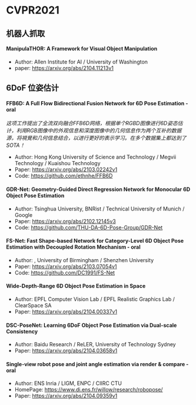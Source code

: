 # CVPR2021

## 机器人抓取
#### ManipulaTHOR: A Framework for Visual Object Manipulation

* Author: Allen Institute for AI / University of Washington
* paper: https://arxiv.org/abs/2104.11213v1

## 6DoF 位姿估计
#### FFB6D: A Full Flow Bidirectional Fusion Network for 6D Pose Estimation - oral
*这项工作提出了全流双向融合FFB6D网络，根据单个RGBD图像进行6D姿态估计，利用RGB图像中的外观信息和深度图像中的几何信息作为两个互补的数据源，将視覺和几何信息结合，以进行更好的表示学习。在多个数据集上都达到了SOTA！*
* Author: Hong Kong University of Science and Technology / Megvii Technology / Kuaishou Technology
* Paper: https://arxiv.org/abs/2103.02242v1
* Code: https://github.com/ethnhe/FFB6D

#### GDR-Net: Geometry-Guided Direct Regression Network for Monocular 6D Object Pose Estimation
* Author: Tsinghua University, BNRist / Technical University of Munich / Google
* Paper: https://arxiv.org/abs/2102.12145v3
* Code: https://github.com/THU-DA-6D-Pose-Group/GDR-Net

#### FS-Net: Fast Shape-based Network for Category-Level 6D Object Pose Estimation with Decoupled Rotation Mechanism - oral
* Author: , University of Birmingham /  Shenzhen University
* Paper: https://arxiv.org/abs/2103.07054v1
* Code: https://github.com/DC1991/FS-Net

#### Wide-Depth-Range 6D Object Pose Estimation in Space
* Author: EPFL Computer Vision Lab / EPFL Realistic Graphics Lab / ClearSpace SA
* Paper: https://arxiv.org/abs/2104.00337v1

#### DSC-PoseNet: Learning 6DoF Object Pose Estimation via Dual-scale Consistency
* Author: Baidu Research / ReLER, University of Technology Sydney
* Paper: https://arxiv.org/abs/2104.03658v1

#### Single-view robot pose and joint angle estimation via render & compare - oral
* Author:  ENS Inria / LIGM, ENPC / CIIRC CTU
* HomePage: https://www.di.ens.fr/willow/research/robopose/
* Paper: https://arxiv.org/abs/2104.09359v1
